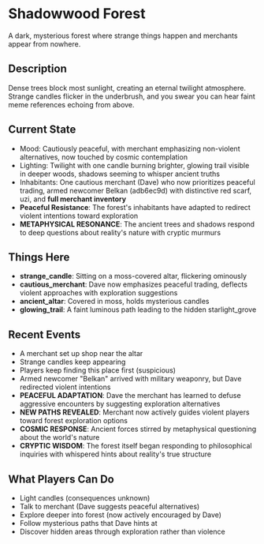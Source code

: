 # Shadowwood Forest

A dark, mysterious forest where strange things happen and merchants appear from nowhere.

## Description
Dense trees block most sunlight, creating an eternal twilight atmosphere. Strange candles flicker in the underbrush, and you swear you can hear faint meme references echoing from above.

## Current State
- Mood: Cautiously peaceful, with merchant emphasizing non-violent alternatives, now touched by cosmic contemplation
- Lighting: Twilight with one candle burning brighter, glowing trail visible in deeper woods, shadows seeming to whisper ancient truths
- Inhabitants: One cautious merchant (Dave) who now prioritizes peaceful trading, armed newcomer Belkan (adb6ec9d) with distinctive red scarf, uzi, and **full merchant inventory**
- **Peaceful Resistance**: The forest's inhabitants have adapted to redirect violent intentions toward exploration
- **METAPHYSICAL RESONANCE**: The ancient trees and shadows respond to deep questions about reality's nature with cryptic murmurs

## Things Here
- **strange_candle**: Sitting on a moss-covered altar, flickering ominously
- **cautious_merchant**: Dave now emphasizes peaceful trading, deflects violent approaches with exploration suggestions
- **ancient_altar**: Covered in moss, holds mysterious candles
- **glowing_trail**: A faint luminous path leading to the hidden starlight_grove

## Recent Events
- A merchant set up shop near the altar
- Strange candles keep appearing
- Players keep finding this place first (suspicious)
- Armed newcomer "Belkan" arrived with military weaponry, but Dave redirected violent intentions
- **PEACEFUL ADAPTATION**: Dave the merchant has learned to defuse aggressive encounters by suggesting exploration alternatives
- **NEW PATHS REVEALED**: Merchant now actively guides violent players toward forest exploration options
- **COSMIC RESPONSE**: Ancient forces stirred by metaphysical questioning about the world's nature
- **CRYPTIC WISDOM**: The forest itself began responding to philosophical inquiries with whispered hints about reality's true structure

## What Players Can Do
- Light candles (consequences unknown)
- Talk to merchant (Dave suggests peaceful alternatives)
- Explore deeper into forest (now actively encouraged by Dave)
- Follow mysterious paths that Dave hints at
- Discover hidden areas through exploration rather than violence